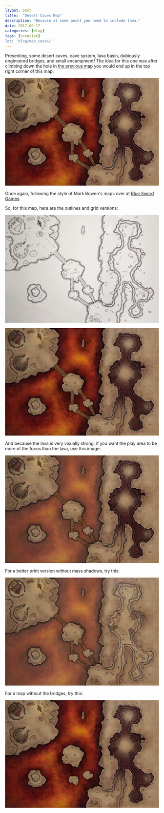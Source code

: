 ```yaml
---
layout: post
title:  "Desert Caves Map"
description: "Because at some point you need to include lava."
date: 2017-09-17
categories: [blog]
tags: [creative]
loc: 'blog/map_caves/'
---
```


Presenting, some desert caves, cave system, lava basin, dubiously engineered bridges, and small
encampment! The idea for this one was after climbing down the hole in [the previous map](/blog/2017/09/16/map-camp.html)
you would end up in the top right corner of this map.

![](cover.jpg)

Once again, following the style of Mark Bowen's maps over at [Blue Sword Games](https://www.patreon.com/blueswordgames).


So, for this map, here are the outlines and grid versions:

![](map_outline.jpg)

![](map_with_grid.jpg)

And because the lava is very visually strong, if you want the play area to be more 
of the focus than the lava, use this image:

![](map_with_grid_less_lava.jpg)

For a better print version without mass shadows, try this:

![](map_print.jpg)

For a map without the bridges, try this:

![](map_no_bridge.jpg)
